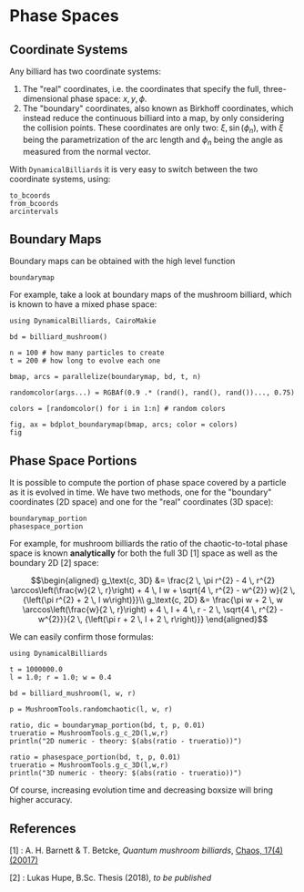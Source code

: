 # Phase Spaces

## Coordinate Systems
Any billiard has two coordinate systems:
1. The "real" coordinates, i.e. the coordinates that specify the full, three-dimensional phase space: $x, y, \phi$.
2. The "boundary" coordinates, also known as Birkhoff coordinates, which instead reduce the continuous billiard into a map, by only considering the collision points. These coordinates are only two: $\xi, \sin(\phi_n)$, with $\xi$ being the parametrization of the arc length and $\phi_n$ being the angle as measured from the normal vector.

With `DynamicalBilliards` it is very easy to switch between the two coordinate
systems, using:
```@docs
to_bcoords
from_bcoords
arcintervals
```

## Boundary Maps
Boundary maps can be obtained with the high level function
```@docs
boundarymap
```

For example, take a look at boundary maps of the mushroom billiard, which is known to have a mixed phase space:
```@example coords
using DynamicalBilliards, CairoMakie

bd = billiard_mushroom()

n = 100 # how many particles to create
t = 200 # how long to evolve each one

bmap, arcs = parallelize(boundarymap, bd, t, n)

randomcolor(args...) = RGBAf(0.9 .* (rand(), rand(), rand())..., 0.75)

colors = [randomcolor() for i in 1:n] # random colors

fig, ax = bdplot_boundarymap(bmap, arcs; color = colors)
fig
```

## Phase Space Portions
It is possible to compute the portion of phase space covered by a particle as it
is evolved in time. We have two methods, one for the "boundary" coordinates (2D space)
and one for the "real" coordinates (3D space):
```@docs
boundarymap_portion
phasespace_portion
```

For example, for mushroom billiards the ratio of the chaotic-to-total phase space is known **analytically** for both the full 3D [1] space as well as the boundary 2D [2] space:

```math
\begin{aligned}
  g_\text{c, 3D} &= \frac{2 \, \pi r^{2} - 4 \, r^{2} \arccos\left(\frac{w}{2 \, r}\right) + 4 \, l w + \sqrt{4 \, r^{2} - w^{2}} w}{2 \, {\left(\pi r^{2} + 2 \, l w\right)}}\\
  g_\text{c, 2D} &= \frac{\pi w + 2 \, w \arccos\left(\frac{w}{2 \, r}\right) + 4 \, l + 4 \, r - 2 \, \sqrt{4 \, r^{2} - w^{2}}}{2 \, {\left(\pi r + 2 \, l + 2 \, r\right)}}
\end{aligned}
```

We can easily confirm those formulas:
```@example phasespace
using DynamicalBilliards

t = 1000000.0
l = 1.0; r = 1.0; w = 0.4

bd = billiard_mushroom(l, w, r)

p = MushroomTools.randomchaotic(l, w, r)

ratio, dic = boundarymap_portion(bd, t, p, 0.01)
trueratio = MushroomTools.g_c_2D(l,w,r)
println("2D numeric - theory: $(abs(ratio - trueratio))")

ratio = phasespace_portion(bd, t, p, 0.01)
trueratio = MushroomTools.g_c_3D(l,w,r)
println("3D numeric - theory: $(abs(ratio - trueratio))")
```
Of course, increasing evolution time and decreasing boxsize will bring higher accuracy.

## References

[1] : A. H. Barnett & T. Betcke, *Quantum mushroom billiards*, [Chaos, 17(4) (20017)](https://doi.org/10.1063/1.2816946)

[2] : Lukas Hupe, B.Sc. Thesis (2018), *to be published*
